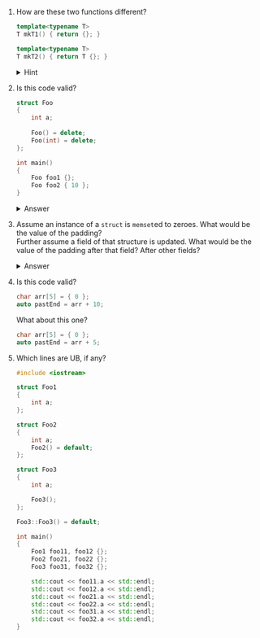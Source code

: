 1. How are these two functions different?
   ```c++
   template<typename T>
   T mkT1() { return {}; }
   
   template<typename T>
   T mkT2() { return T {}; }
   ```
   
   <details>
     <summary>Hint</summary>
     Besides the obvious difference in handling of explicit vs nonexplicit default constructors, consider `std::mutex` and C++14 vs C++17.
   </details>

1. Is this code valid?
   ```c++
   struct Foo
   {
       int a;
       
       Foo() = delete;
       Foo(int) = delete;
   };
   
   int main()
   {
       Foo foo1 {};
       Foo foo2 { 10 };
   }
   ```
   <details>
     <summary>Answer</summary>
     Yes, in both cases uniform initialization is used. `Foo foo` and `Foo foo(10)` wouldn't be valid, though.
   </details>

1. Assume an instance of a `struct` is `memset`ed to zeroes. What would be the value of the padding?\
   Further assume a field of that structure is updated. What would be the value of the padding after that field? After other fields?
   <details>
     <summary>Answer</summary>
     Unspecified, unspecified.
   </details>

1. Is this code valid?
   ```c
   char arr[5] = { 0 };
   auto pastEnd = arr + 10;
   ```

   What about this one?
   ```c
   char arr[5] = { 0 };
   auto pastEnd = arr + 5;
   ```

1. Which lines are UB, if any?

   ```c++
   #include <iostream>

   struct Foo1
   {
       int a;
   };

   struct Foo2
   {
       int a;
       Foo2() = default;
   };

   struct Foo3
   {
       int a;

       Foo3();
   };

   Foo3::Foo3() = default;

   int main()
   {
       Foo1 foo11, foo12 {};
       Foo2 foo21, foo22 {};
       Foo3 foo31, foo32 {};

       std::cout << foo11.a << std::endl;
       std::cout << foo12.a << std::endl;
       std::cout << foo21.a << std::endl;
       std::cout << foo22.a << std::endl;
       std::cout << foo31.a << std::endl;
       std::cout << foo32.a << std::endl;
   }
   ```
